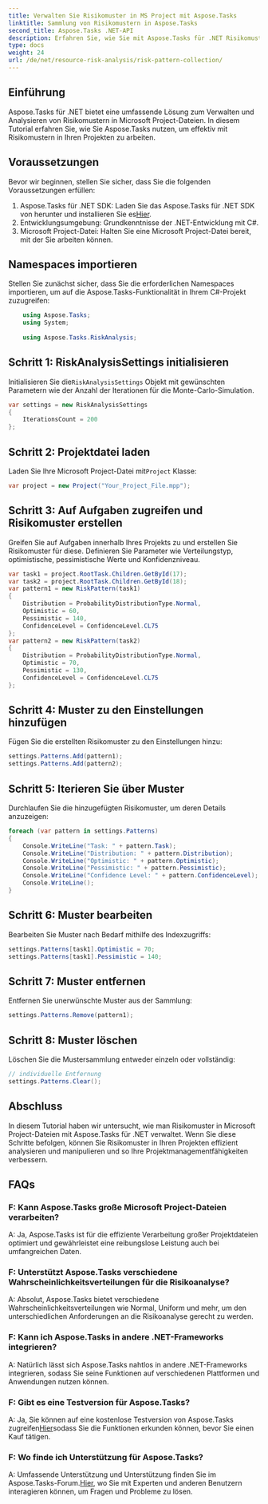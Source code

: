 ```yaml
---
title: Verwalten Sie Risikomuster in MS Project mit Aspose.Tasks
linktitle: Sammlung von Risikomustern in Aspose.Tasks
second_title: Aspose.Tasks .NET-API
description: Erfahren Sie, wie Sie mit Aspose.Tasks für .NET Risikomuster in Microsoft Project-Dateien effektiv analysieren und bearbeiten.
type: docs
weight: 24
url: /de/net/resource-risk-analysis/risk-pattern-collection/
---
```

## Einführung
Aspose.Tasks für .NET bietet eine umfassende Lösung zum Verwalten und Analysieren von Risikomustern in Microsoft Project-Dateien. In diesem Tutorial erfahren Sie, wie Sie Aspose.Tasks nutzen, um effektiv mit Risikomustern in Ihren Projekten zu arbeiten.
## Voraussetzungen
Bevor wir beginnen, stellen Sie sicher, dass Sie die folgenden Voraussetzungen erfüllen:
1.  Aspose.Tasks für .NET SDK: Laden Sie das Aspose.Tasks für .NET SDK von herunter und installieren Sie es[Hier](https://releases.aspose.com/tasks/net/).
2. Entwicklungsumgebung: Grundkenntnisse der .NET-Entwicklung mit C#.
3. Microsoft Project-Datei: Halten Sie eine Microsoft Project-Datei bereit, mit der Sie arbeiten können.

## Namespaces importieren
Stellen Sie zunächst sicher, dass Sie die erforderlichen Namespaces importieren, um auf die Aspose.Tasks-Funktionalität in Ihrem C#-Projekt zuzugreifen:
```csharp
    using Aspose.Tasks;
    using System;
    
    using Aspose.Tasks.RiskAnalysis;
```
## Schritt 1: RiskAnalysisSettings initialisieren
 Initialisieren Sie die`RiskAnalysisSettings` Objekt mit gewünschten Parametern wie der Anzahl der Iterationen für die Monte-Carlo-Simulation.
```csharp
var settings = new RiskAnalysisSettings
{
    IterationsCount = 200
};
```
## Schritt 2: Projektdatei laden
 Laden Sie Ihre Microsoft Project-Datei mit`Project` Klasse:
```csharp
var project = new Project("Your_Project_File.mpp");
```
## Schritt 3: Auf Aufgaben zugreifen und Risikomuster erstellen
Greifen Sie auf Aufgaben innerhalb Ihres Projekts zu und erstellen Sie Risikomuster für diese. Definieren Sie Parameter wie Verteilungstyp, optimistische, pessimistische Werte und Konfidenzniveau.
```csharp
var task1 = project.RootTask.Children.GetById(17);
var task2 = project.RootTask.Children.GetById(18);
var pattern1 = new RiskPattern(task1)
{
    Distribution = ProbabilityDistributionType.Normal,
    Optimistic = 60,
    Pessimistic = 140,
    ConfidenceLevel = ConfidenceLevel.CL75
};
var pattern2 = new RiskPattern(task2)
{
    Distribution = ProbabilityDistributionType.Normal,
    Optimistic = 70,
    Pessimistic = 130,
    ConfidenceLevel = ConfidenceLevel.CL75
};
```
## Schritt 4: Muster zu den Einstellungen hinzufügen
Fügen Sie die erstellten Risikomuster zu den Einstellungen hinzu:
```csharp
settings.Patterns.Add(pattern1);
settings.Patterns.Add(pattern2);
```
## Schritt 5: Iterieren Sie über Muster
Durchlaufen Sie die hinzugefügten Risikomuster, um deren Details anzuzeigen:
```csharp
foreach (var pattern in settings.Patterns)
{
    Console.WriteLine("Task: " + pattern.Task);
    Console.WriteLine("Distribution: " + pattern.Distribution);
    Console.WriteLine("Optimistic: " + pattern.Optimistic);
    Console.WriteLine("Pessimistic: " + pattern.Pessimistic);
    Console.WriteLine("Confidence Level: " + pattern.ConfidenceLevel);
    Console.WriteLine();
}
```
## Schritt 6: Muster bearbeiten
Bearbeiten Sie Muster nach Bedarf mithilfe des Indexzugriffs:
```csharp
settings.Patterns[task1].Optimistic = 70;
settings.Patterns[task1].Pessimistic = 140;
```
## Schritt 7: Muster entfernen
Entfernen Sie unerwünschte Muster aus der Sammlung:
```csharp
settings.Patterns.Remove(pattern1);
```
## Schritt 8: Muster löschen
Löschen Sie die Mustersammlung entweder einzeln oder vollständig:
```csharp
// individuelle Entfernung
settings.Patterns.Clear();
```

## Abschluss
In diesem Tutorial haben wir untersucht, wie man Risikomuster in Microsoft Project-Dateien mit Aspose.Tasks für .NET verwaltet. Wenn Sie diese Schritte befolgen, können Sie Risikomuster in Ihren Projekten effizient analysieren und manipulieren und so Ihre Projektmanagementfähigkeiten verbessern.
## FAQs
### F: Kann Aspose.Tasks große Microsoft Project-Dateien verarbeiten?
A: Ja, Aspose.Tasks ist für die effiziente Verarbeitung großer Projektdateien optimiert und gewährleistet eine reibungslose Leistung auch bei umfangreichen Daten.
### F: Unterstützt Aspose.Tasks verschiedene Wahrscheinlichkeitsverteilungen für die Risikoanalyse?
A: Absolut, Aspose.Tasks bietet verschiedene Wahrscheinlichkeitsverteilungen wie Normal, Uniform und mehr, um den unterschiedlichen Anforderungen an die Risikoanalyse gerecht zu werden.
### F: Kann ich Aspose.Tasks in andere .NET-Frameworks integrieren?
A: Natürlich lässt sich Aspose.Tasks nahtlos in andere .NET-Frameworks integrieren, sodass Sie seine Funktionen auf verschiedenen Plattformen und Anwendungen nutzen können.
### F: Gibt es eine Testversion für Aspose.Tasks?
 A: Ja, Sie können auf eine kostenlose Testversion von Aspose.Tasks zugreifen[Hier](https://releases.aspose.com/)sodass Sie die Funktionen erkunden können, bevor Sie einen Kauf tätigen.
### F: Wo finde ich Unterstützung für Aspose.Tasks?
 A: Umfassende Unterstützung und Unterstützung finden Sie im Aspose.Tasks-Forum.[Hier](https://forum.aspose.com/c/tasks/15), wo Sie mit Experten und anderen Benutzern interagieren können, um Fragen und Probleme zu lösen.